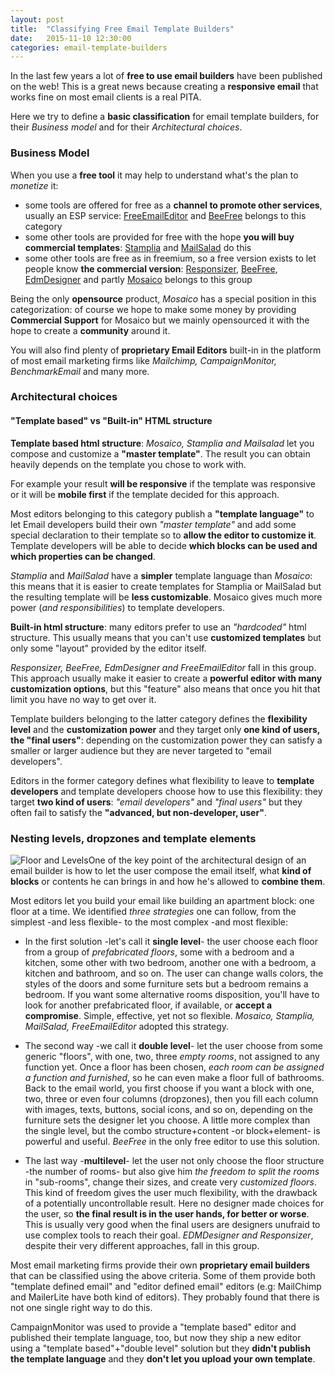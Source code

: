 ```yaml
---
layout: post
title:  "Classifying Free Email Template Builders"
date:   2015-11-10 12:30:00
categories: email-template-builders
---
```

In the last few years a lot of **free to use email builders** have been published on the web!
This is a great news because creating a **responsive email** that works fine on most email clients is a real PITA.

Here we try to define a **basic classification** for email template builders, for their *Business model* and for their *Architectural choices*.

### Business Model

When you use a **free tool** it may help to understand what's the plan to *monetize* it:

- some tools are offered for free as a **channel to promote other services**, usually an ESP service: [FreeEmailEditor](http://freeemaileditor.com/) and [BeeFree](http://www.beefree.io/) belongs to this category
- some other tools are provided for free with the hope **you will buy commercial templates**: [Stamplia](https://builder.stamplia.com) and [MailSalad](https://www.mailsalad.com/) do this
- some other tools are free as in freemium, so a free version exists to let people know **the commercial version**: [Responsizer](http://www.responsizer.com/), [BeeFree](http://www.beefree.io/), [EdmDesigner](http://edmdesigner.com) and partly [Mosaico](http://mosaico.io) belongs to this group

Being the only **opensource** product, *Mosaico* has a special position in this categorization: of course we hope to make some money by providing **Commercial Support** for Mosaico but we mainly opensourced it with the hope to create a **community** around it.

You will also find plenty of **proprietary Email Editors** built-in in the platform of most email marketing firms like *Mailchimp, CampaignMonitor, BenchmarkEmail* and many more.
<!--more-->

### Architectural choices

#### "Template based" vs "Built-in" HTML structure

**Template based html structure**: *Mosaico, Stamplia and Mailsalad* let you compose and customize a **"master template"**. The result you can obtain heavily depends on the template you chose to work with.

For example your result **will be responsive** if the template was responsive or it will be **mobile first** if the template decided for this approach.

Most editors belonging to this category publish a **"template language"** to let Email developers build their own *"master template"* and add some special declaration to their template so to **allow the editor to customize it**. Template developers will be able to decide **which blocks can be used and which properties can be changed**.

*Stamplia* and *MailSalad* have a **simpler** template language than *Mosaico*: this means that it is easier to create templates for Stamplia or MailSalad but the resulting template will be **less customizable**. Mosaico gives much more power (*and responsibilities*) to template developers.

**Built-in html structure**: many editors prefer to use an *"hardcoded"* html structure. This usually means that you can't use **customized templates** but only some "layout" provided by the editor itself.

*Responsizer, BeeFree, EdmDesigner and FreeEmailEditor* fall in this group. This approach usually make it easier to create a **powerful editor with many customization options**, but this "feature" also means that once you hit that limit you have no way to get over it.

Template builders belonging to the latter category defines the **flexibility level** and the **customization power** and they target only **one kind of users, the "final users"**: depending on the customization power they can satisfy a smaller or larger audience but they are never targeted to "email developers".

Editors in the former category defines what flexibility to leave to **template developers** and template developers choose how to use this flexibility: they target **two kind of users**: *"email developers"* and *"final users"* but they often fail to satisfy the **"advanced, but non-developer, user"**.

### Nesting levels, dropzones and template elements

![Floor and Levels](https://raw.githubusercontent.com/voidlabs/mosaico.io/gh-pages/assets/images/rooms.png)One of the key point of the architectural design of an email builder is how to let the user compose the email itself, what **kind of blocks** or contents he can brings in and how he's allowed to **combine them**.

Most editors let you build your email like building an apartment block: one floor at a time. We identified *three strategies* one can follow, from the simplest -and less flexible- to the most complex -and most flexible:

- In the first solution -let's call it **single level**- the user choose each floor from a group of *prefabricated floors*, some with a bedroom and a kitchen, some other with two bedroom, another one with a bedroom, a kitchen and bathroom, and so on.
The user can change walls colors, the styles of the doors and some furniture sets but a bedroom remains a bedroom. If you want some alternative rooms disposition, you'll have to look for another prefabricated floor, if available, or **accept a compromise**. Simple, effective, yet not so flexible. *Mosaico, Stamplia, MailSalad, FreeEmailEditor* adopted this strategy.

- The second way -we call it **double level**- let the user choose from some generic "floors", with one, two, three *empty rooms*, not assigned to any function yet. Once a floor has been chosen, *each room can be assigned a function and furnished*, so he can even make a floor full of bathrooms. Back to the email world, you first choose if you want a block with one, two, three or even four columns (dropzones), then you fill each column with images, texts,  buttons, social icons, and so on, depending on the furniture sets the designer let you choose. A little more complex than the single level, but the combo structure+content -or block+element- is powerful and useful. *BeeFree* in the only free editor to use this solution.

- The last way -**multilevel**- let the user not only choose the floor structure -the number of rooms- but also give him *the freedom to split the rooms* in "sub-rooms", change their sizes, and create very *customized floors*. This kind of freedom gives the user much flexibility, with the drawback of a potentially uncontrollable result. Here no designer made choices for the user, so **the final result is in the user hands, for better or worse**. This is usually very good when the final users are designers unufraid to use complex tools to reach their goal. *EDMDesigner and Responsizer*, despite their very different approaches, fall in this group.

Most email marketing firms provide their own **proprietary email builders** that can be classified using the above criteria.
Some of them provide both "template defined email" and "editor defined email" editors (e.g: MailChimp and MailerLite have both kind of editors). They probably found that there is not one single right way to do this.

CampaignMonitor was used to provide a "template based" editor and published their template language, too, but now they ship a new editor using a "template based"+"double level" solution but they **didn't publish the template language** and they **don't let you upload your own template**.

